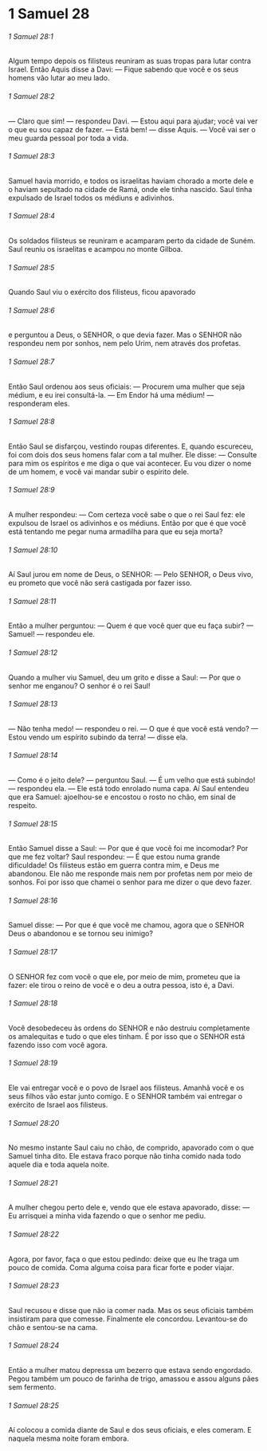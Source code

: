 # 1 Samuel 28

###### 1 Samuel 28:1

Algum tempo depois os filisteus reuniram as suas tropas para lutar contra Israel. Então Aquis disse a Davi: — Fique sabendo que você e os seus homens vão lutar ao meu lado.

###### 1 Samuel 28:2

— Claro que sim! — respondeu Davi. — Estou aqui para ajudar; você vai ver o que eu sou capaz de fazer. — Está bem! — disse Aquis. — Você vai ser o meu guarda pessoal por toda a vida.

###### 1 Samuel 28:3

Samuel havia morrido, e todos os israelitas haviam chorado a morte dele e o haviam sepultado na cidade de Ramá, onde ele tinha nascido. Saul tinha expulsado de Israel todos os médiuns e adivinhos.

###### 1 Samuel 28:4

Os soldados filisteus se reuniram e acamparam perto da cidade de Suném. Saul reuniu os israelitas e acampou no monte Gilboa.

###### 1 Samuel 28:5

Quando Saul viu o exército dos filisteus, ficou apavorado

###### 1 Samuel 28:6

e perguntou a Deus, o SENHOR, o que devia fazer. Mas o SENHOR não respondeu nem por sonhos, nem pelo Urim, nem através dos profetas.

###### 1 Samuel 28:7

Então Saul ordenou aos seus oficiais: — Procurem uma mulher que seja médium, e eu irei consultá-la. — Em Endor há uma médium! — responderam eles.

###### 1 Samuel 28:8

Então Saul se disfarçou, vestindo roupas diferentes. E, quando escureceu, foi com dois dos seus homens falar com a tal mulher. Ele disse: — Consulte para mim os espíritos e me diga o que vai acontecer. Eu vou dizer o nome de um homem, e você vai mandar subir o espírito dele.

###### 1 Samuel 28:9

A mulher respondeu: — Com certeza você sabe o que o rei Saul fez: ele expulsou de Israel os adivinhos e os médiuns. Então por que é que você está tentando me pegar numa armadilha para que eu seja morta?

###### 1 Samuel 28:10

Aí Saul jurou em nome de Deus, o SENHOR: — Pelo SENHOR, o Deus vivo, eu prometo que você não será castigada por fazer isso.

###### 1 Samuel 28:11

Então a mulher perguntou: — Quem é que você quer que eu faça subir? — Samuel! — respondeu ele.

###### 1 Samuel 28:12

Quando a mulher viu Samuel, deu um grito e disse a Saul: — Por que o senhor me enganou? O senhor é o rei Saul!

###### 1 Samuel 28:13

— Não tenha medo! — respondeu o rei. — O que é que você está vendo? — Estou vendo um espírito subindo da terra! — disse ela.

###### 1 Samuel 28:14

— Como é o jeito dele? — perguntou Saul. — É um velho que está subindo! — respondeu ela. — Ele está todo enrolado numa capa. Aí Saul entendeu que era Samuel: ajoelhou-se e encostou o rosto no chão, em sinal de respeito.

###### 1 Samuel 28:15

Então Samuel disse a Saul: — Por que é que você foi me incomodar? Por que me fez voltar? Saul respondeu: — É que estou numa grande dificuldade! Os filisteus estão em guerra contra mim, e Deus me abandonou. Ele não me responde mais nem por profetas nem por meio de sonhos. Foi por isso que chamei o senhor para me dizer o que devo fazer.

###### 1 Samuel 28:16

Samuel disse: — Por que é que você me chamou, agora que o SENHOR Deus o abandonou e se tornou seu inimigo?

###### 1 Samuel 28:17

O SENHOR fez com você o que ele, por meio de mim, prometeu que ia fazer: ele tirou o reino de você e o deu a outra pessoa, isto é, a Davi.

###### 1 Samuel 28:18

Você desobedeceu às ordens do SENHOR e não destruiu completamente os amalequitas e tudo o que eles tinham. É por isso que o SENHOR está fazendo isso com você agora.

###### 1 Samuel 28:19

Ele vai entregar você e o povo de Israel aos filisteus. Amanhã você e os seus filhos vão estar junto comigo. E o SENHOR também vai entregar o exército de Israel aos filisteus.

###### 1 Samuel 28:20

No mesmo instante Saul caiu no chão, de comprido, apavorado com o que Samuel tinha dito. Ele estava fraco porque não tinha comido nada todo aquele dia e toda aquela noite.

###### 1 Samuel 28:21

A mulher chegou perto dele e, vendo que ele estava apavorado, disse: — Eu arrisquei a minha vida fazendo o que o senhor me pediu.

###### 1 Samuel 28:22

Agora, por favor, faça o que estou pedindo: deixe que eu lhe traga um pouco de comida. Coma alguma coisa para ficar forte e poder viajar.

###### 1 Samuel 28:23

Saul recusou e disse que não ia comer nada. Mas os seus oficiais também insistiram para que comesse. Finalmente ele concordou. Levantou-se do chão e sentou-se na cama.

###### 1 Samuel 28:24

Então a mulher matou depressa um bezerro que estava sendo engordado. Pegou também um pouco de farinha de trigo, amassou e assou alguns pães sem fermento.

###### 1 Samuel 28:25

Aí colocou a comida diante de Saul e dos seus oficiais, e eles comeram. E naquela mesma noite foram embora.


